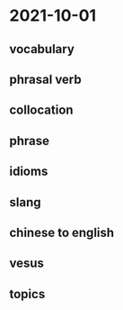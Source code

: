 # 2021-10-01
## vocabulary

## phrasal verb

## collocation

## phrase

## idioms

## slang

## chinese to english

## vesus

## topics
